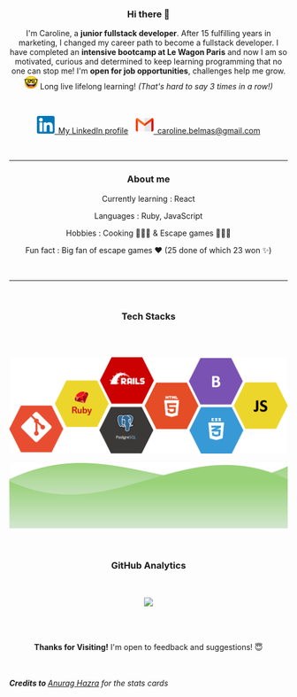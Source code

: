 <h3 align="center"> Hi there 👋</h3>

<p align="center">
I'm Caroline, a <strong>junior fullstack developer</strong>.
After 15 fulfilling years in marketing, I changed my career path to become a fullstack developer. I have completed an <strong>intensive bootcamp at Le Wagon Paris</strong> and now I am so motivated, curious and determined to keep learning programming that no one can stop me! I'm <strong>open for job opportunities</strong>, challenges help me grow.<br /><img src="https://github.com/Caroline-B75/Caroline-B75/blob/main/img/nerd-face-google.png" width="25" />  Long live lifelong learning! <em>(That's hard to say 3 times in a row!)</em> </p>
<br />
<p align="center"><a href="https://www.linkedin.com/in/carolinebelmas/?locale=en_US"><img src="https://github.com/Caroline-B75/Caroline-B75/blob/main/img/linkedin_32px.png">&ensp;My LinkedIn profile</a>&emsp;<a href = "mailto: caroline.belmas@gmail.com"><img src="https://github.com/Caroline-B75/Caroline-B75/blob/main/img/gmail.png" />&ensp;caroline.belmas@gmail.com</a></p><br />


--------------------------

<h3 align="center">About me</h3>
<p align="center">Currently learning : React</p>
<p align="center">Languages : Ruby, JavaScript</p>
<p align="center">Hobbies : Cooking 👩🏼‍🍳 & Escape games 🕵🏻‍♀️</p>
<p align="center">Fun fact :  Big fan of escape games ❤️ (25 done of which 23 won ✨)</p><br />

--------------------------

<br/><h3 align="center">Tech Stacks</h3>
<br/><br/>
<p align="center"><img src="https://github.com/Caroline-B75/Caroline-B75/blob/main/img/My%20Tech%20Stacks.png" /></p>

<p align="center"><img src="https://github.com/Caroline-B75/Caroline-B75/blob/main/img/stacks_green.png" /></p>

<br/><h3 align="center">GitHub Analytics</h3><br/>
<p align="center">
<a href="https://github.com/Caroline-B75">
  <img height="180em" src="https://github-readme-stats.vercel.app/api?username=Caroline-B75&theme=dark&show_icons=true" />
</a>
</p>


<!--
**Caroline-B75/Caroline-B75** is a ✨ _special_ ✨ repository because its `README.md` (this file) appears on your GitHub profile.

Here are some ideas to get you started:

- 🔭 I’m currently working on ...
- 🌱 I’m currently learning ...
- 👯 I’m looking to collaborate on ...
- 🤔 I’m looking for help with ...
- 💬 Ask me about ...
- 📫 How to reach me: ...
- 😄 Pronouns: ...
- ⚡ Fun fact: ...
-->

<br /><br />
<p align="center"><strong>Thanks for Visiting!</strong> I'm open to feedback and suggestions! 😇</p>
<br /><br /> 
<em><strong>Credits to </strong><a href="https://github-readme-stats.vercel.app">Anurag Hazra</a> for the stats cards</em>
